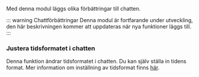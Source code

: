 Med denna modul läggs olika förbättringar till chatten.

::: warning Chattförbättringar
Denna modul är fortfarande under utveckling, den här beskrivningen kommer att uppdateras när nya funktioner läggs till.
:::

### Justera tidsformatet i chatten
Denna funktion ändrar tidsformatet i chatten. Du kan själv ställa in tidens format.
Mer information om inställning av tidsformat finns [här](klockmd#konfiguration).